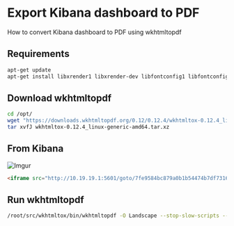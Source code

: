 # Export Kibana dashboard to PDF
How to convert Kibana dashboard to PDF using wkhtmltopdf

## Requirements
```bash
apt-get update
apt-get install libxrender1 libxrender-dev libfontconfig1 libfontconfig1-dev
```

## Download wkhtmltopdf
```bash
cd /opt/
wget "https://downloads.wkhtmltopdf.org/0.12/0.12.4/wkhtmltox-0.12.4_linux-generic-amd64.tar.xz"
tar xvfJ wkhtmltox-0.12.4_linux-generic-amd64.tar.xz
```

## From Kibana
![Imgur](http://i.imgur.com/1NJDHyE.png)

```html
<iframe src="http://10.19.19.1:5601/goto/7fe9584bc879a0b1b54474b7df73169b?embed=true" height="600" width="800"></iframe>
```

## Run wkhtmltopdf
```bash
/root/src/wkhtmltox/bin/wkhtmltopdf -O Landscape --stop-slow-scripts --javascript-delay 10000 "http://10.19.19.1:5601/goto/b4d6701f2d7388fc9acb32da3e4e0f01?embed=true" ./console.pdf
```
